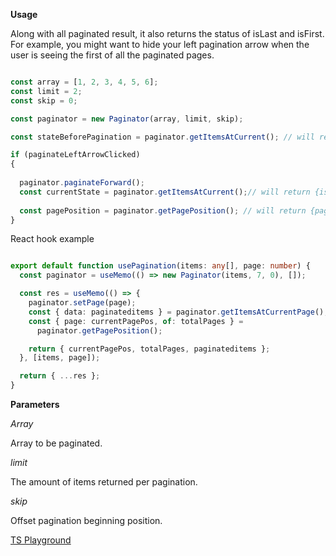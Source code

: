 **Usage**


Along with all paginated result, it also returns the status of isLast and isFirst. For example, you might want to hide your left pagination arrow when the user is seeing the first of all the paginated pages.

```ts

const array = [1, 2, 3, 4, 5, 6];
const limit = 2;
const skip = 0;

const paginator = new Paginator(array, limit, skip);

const stateBeforePagination = paginator.getItemsAtCurrent(); // will return {isFirst: true, isLast: false, data: [1, 2]}

if (paginateLeftArrowClicked)
{
  
  paginator.paginateForward();
  const currentState = paginator.getItemsAtCurrent();// will return {isFirst: false, isLast: false, data: [3, 4]}
  
  const pagePosition = paginator.getPagePosition(); // will return {page: 2, of: 3}
}

```

React hook example
```ts

export default function usePagination(items: any[], page: number) {
  const paginator = useMemo(() => new Paginator(items, 7, 0), []);

  const res = useMemo(() => {
    paginator.setPage(page);
    const { data: paginateditems } = paginator.getItemsAtCurrentPage();
    const { page: currentPagePos, of: totalPages } =
      paginator.getPagePosition();

    return { currentPagePos, totalPages, paginateditems };
  }, [items, page]);

  return { ...res };
}


```

**Parameters**

*Array*

Array to be paginated.

*limit*

The amount of items returned per pagination.

*skip*

Offset pagination beginning position.


[TS Playground](https://www.typescriptlang.org/play?ssl=88&ssc=33&pln=1&pc=1#code/MYGwhgzhAEAKYHMCWA7MAXA9gJ2gbwChppsBTMAE0xRAE9oQkBbJdALmhQFcmAjU7AG4i0AA6JSHbnwHDiEANZJRUnvyEiw2bGFocwKWgG0AunOjBqEdNi7As2ABRade6AeMmANA2atVMtg+isoA-AHqAJT4IsToABZIEAB0jCzo0AC8vunmcYkpLrpZ7tq6edAJSckhoiW10KHQDRwADBVVKeIIpCUAjNAA1NCODQA+Y9CtkeYAvgQiEKToAIJltM7r+obRhMT51UX02UdzC-LL8D2O3ZKcagK7sZUFybclt2ciPegAkuikJgQFboADCXG0pBQ6CupEcT32FisGQoGDAJU6ySONUYwDhmPeAFpoH0fASJNBiQNhpi0qwZs8yOgISgXtVgPFSMAFAAtASYABKyxZjlR6DADOI8xE3VQGFIADEcAB3LQUeExRHknoY17vGmvOnoYTPSwoazQMXo7KY7EQXH4vUUqlkp06qlDNkpI2S-ZMlle5Icrm8-lC5nYFCitG+6XEWVoAEAITA3NV2HVCP22t6NrdvWJtL8xvO+zNFqtusO6xxSDxjhzlJJruqRJJnqL6V9xH9kcDwe5fOwguFkej4tjpZ+sNgmAgrCQ1A1ezLyIYUIQCSrhRrIA3CQq5YyWHFIFhMGyAFkMPEg6QkCBHHuUJv4tAAPSBn2HtfACFkaFYRKa8EjvB8G3zD8v2LbsSFHVkV0RW4OD-SFAIpTJMKmRp2xQ-8oRhCQvGeYhMAAMw4E8wDPCQIGIxFZi+YgfhWEAQH+QEIGXRl4MDU4RDjMRsCQAA3eULE5bkFSQbBrBWFAKAAGUgdBxzAbZaCzHteMQ-Ykmk2T2EDd5MOyVp6MRaAkmU6wOCtVJ9zfAAeaD0gsqUmI-AAqLzYi86BfjIuCI3NKZgkwJhlkSF8rJgZVhxfHx+GAMAuCWMREDldBF1ZCB4kwLgQAodwQFVWgYF7XLMEBKoXz898ZWEsSAQkkMhxHEK1I00wtKsoK1Icl8txc6ZNUs8tMD3ZIBGHJwACIriynKxDnBdqFi9coBeAwpjm2D5kRSqxsRK13P2ZILsxAcFAMuSFJs1SrUiM7GIEghpQII9SlcEojFJaAACYfAAZh8AAWHwAFYfAANjMT61yNEoAeEL6GjMk0voTDAcBKFBSGVOBMsTHBNlcHwjWCJRRAZBHzQyax5STUgyJwUhFsTZbsmxhxkh+DigRBcE0MI64Zg-T9lQfEBgoDPB9Jk2zKlsUgfGslSODI6ilh8K0OD+nwAZMA7oAIHmcDeYn5SVbB00zVHf3w6EAGVxRa7mrd5-mAUFsEndFuEZnfSXpdlvt5YgW6jK1kAddih7Ne11XLTRfXQegMHjYWLHPZy2d52y9aPeQEnsD5y4JHztaowZCappATAEBuXPqCrwuUBmIA)
